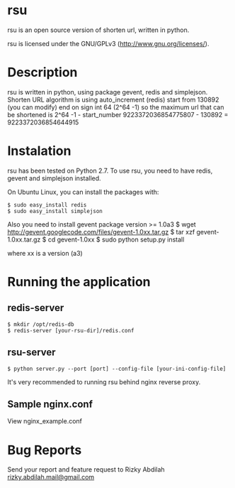 rsu
===
rsu is an open source version of shorten url, written in python.

rsu is licensed under the GNU/GPLv3
(http://www.gnu.org/licenses/).

Description
===========
rsu is written in python, using package gevent, redis and simplejson.
Shorten URL algorithm is using auto_increment (redis) start from 130892
(you can modify) end on sign int 64 (2^64 -1)
so the maximum url that can be shortened is 2^64 -1 - start_number
9223372036854775807 - 130892 = 9223372036854644915

Instalation
===========
rsu has been tested on Python 2.7. To use rsu,
you need to have redis, gevent and simplejson installed.

On Ubuntu Linux, you can install the packages with:

    $ sudo easy_install redis
    $ sudo easy_install simplejson

Also you need to install gevent package version >= 1.0a3
    $ wget http://gevent.googlecode.com/files/gevent-1.0xx.tar.gz
    $ tar xzf gevent-1.0xx.tar.gz
    $ cd gevent-1.0xx
    $ sudo python setup.py install

where xx is a version (a3)

Running the application
=======================

redis-server
------------
    $ mkdir /opt/redis-db
    $ redis-server [your-rsu-dir]/redis.conf

rsu-server
----------
    $ python server.py --port [port] --config-file [your-ini-config-file]

It's very recommended to running rsu behind nginx reverse proxy.

Sample nginx.conf
-----------------
View nginx_example.conf

Bug Reports
===========
Send your report and feature request to Rizky Abdilah rizky.abdilah.mail@gmail.com
